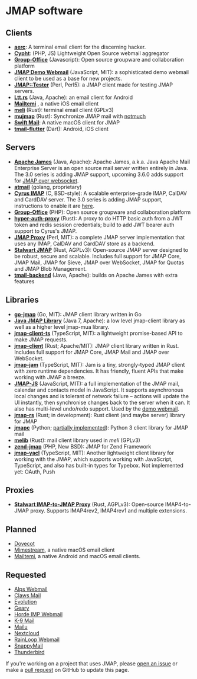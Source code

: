 # JMAP software

## Clients

* **[aerc](https://aerc-mail.org/)**: A terminal email client for the discerning hacker.
* **[Cypht](https://github.com/cypht-org/cypht)**: (PHP, JS) Lightweight Open Source webmail aggregator
* **[Group-Office](https://github.com/Intermesh/groupoffice)** (Javascript): Open source groupware and collaboration platform
* **[JMAP Demo Webmail](https://github.com/jmapio/jmap-demo-webmail)** (JavaScript, MIT): a sophisticated demo webmail client to be used as a base for new projects.
* **[JMAP::Tester](https://metacpan.org/pod/JMAP::Tester)** (Perl, Perl5): a JMAP client made for testing JMAP servers.
* **[Ltt.rs](https://codeberg.org/iNPUTmice/lttrs-android)** (Java, Apache): an email client for Android
* **[Mailtemi](https://mailtemi.com)** , a native iOS email client
* **[meli](https://meli.delivery)** (Rust): terminal email client (GPLv3)
* **[mujmap](https://github.com/elizagamedev/mujmap)** (Rust): Synchronize JMAP mail with [notmuch](https://notmuchmail.org)
* **[Swift Mail](https://swiftmail.io/)**: A native macOS client for JMAP
* **[tmail-flutter](https://github.com/linagora/tmail-flutter)** (Dart): Android, iOS client

## Servers

* **[Apache James](http://james.apache.org/)** (Java, Apache): Apache James, a.k.a. Java Apache Mail Enterprise Server is an open source mail server written entirely in Java. The 3.0 series is adding JMAP support, upcoming 3.6.0 adds support for [JMAP over websocket](https://www.rfc-editor.org/rfc/rfc8887.html).
* **[atmail](https://www.atmail.com/blog/jmap-rfc-8620/)** (golang, proprietary)
* **[Cyrus IMAP](https://www.cyrusimap.org/imap/download/release-notes/3.0/x/3.0.3.html)** (C, BSD-style): A scalable enterprise-grade IMAP, CalDAV and CardDAV server. The 3.0 series is adding JMAP support, instructions to enable it are [here](https://www.cyrusimap.org/dev/imap/developer/jmap.html).
* **[Group-Office](https://github.com/Intermesh/groupoffice)** (PHP): Open source groupware and collaboration platform
* **[hyper-auth-proxy](https://crates.io/crates/hyper-auth-proxy)** (Rust): A proxy to do HTTP basic auth from a JWT token and redis session credentials; build to add JWT bearer auth support to Cyrus's JMAP.
* **[JMAP Proxy](https://github.com/jmapio/jmap-perl)** (Perl, MIT): a complete JMAP server implementation that uses any IMAP, CalDAV and CardDAV store as a backend.
* **[Stalwart JMAP](https://github.com/stalwartlabs/jmap-server/)** (Rust, AGPLv3): Open-source JMAP server designed to be robust, secure and scalable. Includes full support for JMAP Core, JMAP Mail, JMAP for Sieve, JMAP over WebSocket, JMAP for Quotas and JMAP Blob Management.
* **[tmail-backend](https://github.com/linagora/tmail-backend)** (Java, Apache): builds on Apache James with extra features

## Libraries

* **[go-jmap](https://sr.ht/~rockorager/go-jmap)** (Go, MIT): JMAP client library written in Go
* **[Java JMAP Library](https://github.com/iNPUTmice/jmap)** (Java 7, Apache): a low level jmap-client library as well as a higher level jmap-mua library.
* **[jmap-client-ts](https://github.com/OpenPaaS-Suite/jmap-client-ts)** (TypeScript, MIT): a lightweight promise-based API to make JMAP requests.
* **[jmap-client](https://github.com/stalwartlabs/jmap-client)** (Rust; Apache/MIT): JMAP client library written in Rust. Includes full support for JMAP Core, JMAP Mail and JMAP over WebSocket.
* **[jmap-jam](https://github.com/htunnicliff/jmap-jam)** (TypeScript, MIT): Jam is a tiny, strongly-typed JMAP client with zero runtime dependencies. It has friendly, fluent APIs that make working with JMAP a breeze.
* **[JMAP-JS](https://github.com/jmapio/jmap-js)** (JavaScript, MIT): a full implementation of the JMAP mail, calendar and contacts model in JavaScript. It supports asynchronous local changes and is tolerant of network failure – actions will update the UI instantly, then synchronise changes back to the server when it can. It also has multi-level undo/redo support. Used by the [demo webmail](https://github.com/jmapio/jmap-demo-webmail).
* **[jmap-rs](https://gitlab.com/jmap-rs/jmap-rs)** (Rust; in development): Rust client (and maybe server) library for JMAP
* **[jmapc](https://pypi.org/project/jmapc/)** (Python; [partially implemented](https://github.com/smkent/jmapc)): Python 3 client library for JMAP mail
* **[melib](https://meli.delivery)** (Rust): mail client library used in *meli* (GPLv3)
* **[zend-jmap](https://github.com/WikiSuite/zend-jmap)** (PHP, New BSD): JMAP for Zend Framework
* **[jmap-yacl](https://github.com/ilyhalight/jmap-yacl)** (TypeScript, MIT): Another lightweight client library for working with the JMAP, which supports working with JavaScript, TypeScript, and also has built-in types for Typebox. Not implemented yet: OAuth, Push

## Proxies
* **[Stalwart IMAP-to-JMAP Proxy](https://github.com/stalwartlabs/imap-to-jmap/)** (Rust, AGPLv3): Open-source IMAP4-to-JMAP proxy. Supports IMAP4rev2, IMAP4rev1 and multiple extensions.

## Planned

* [Dovecot](https://dovecot.org/pipermail/dovecot/2016-November/106262.html)
* [Mimestream](https://mimestream.com/), a native macOS email client
* [Mailtemi](https://mailtemi.com), a native Android and macOS email clients.

## Requested

* [Alps Webmail](https://todo.sr.ht/~migadu/alps/174)
* [Claws Mail](https://www.thewildbeast.co.uk/claws-mail/bugzilla/show_bug.cgi?id=4057)
* [Evolution](https://gitlab.gnome.org/GNOME/evolution/-/issues/364)
* [Geary](https://gitlab.gnome.org/GNOME/geary/-/issues/327)
* [Horde IMP Webmail](https://bugs.horde.org/ticket/14683)
* [K-9 Mail](https://github.com/k9mail/k-9/issues/3272)
* [Mailu](https://github.com/Mailu/Mailu/issues/471)
* [Nextcloud](https://github.com/nextcloud/server/issues/17802)
* [RainLoop Webmail](https://github.com/RainLoop/rainloop-webmail/issues/1378)
* [SnappyMail](https://github.com/the-djmaze/snappymail/issues/1550)
* [Thunderbird](https://bugzilla.mozilla.org/show_bug.cgi?id=1322991)

If you're working on a project that uses JMAP, please [open an issue](https://github.com/jmapio/jmap/issues) or make a [pull request](https://github.com/jmapio/jmap/pulls) on GitHub to update this page.
